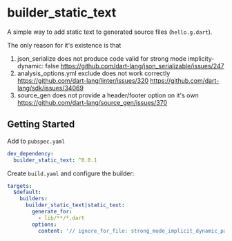 # builder_static_text

A simple way to add static text to generated source files (`hello.g.dart`).

The only reason for it's existence is that

1. json_serialize does not produce code valid for strong mode implicity-dynamic: false
   https://github.com/dart-lang/json_serializable/issues/247
2. analysis_options.yml exclude does not work correctly
   https://github.com/dart-lang/linter/issues/320 https://github.com/dart-lang/sdk/issues/34069
3. source_gen does not provide a header/footer option on it's own
   https://github.com/dart-lang/source_gen/issues/370
   

## Getting Started

Add to `pubspec.yaml`

```yaml
dev_dependency:
  builder_static_text: ^0.0.1

```

Create `build.yaml` and configure the builder:

```yaml
targets:
  $default:
    builders:
      builder_static_text|static_text:
        generate_for:
          - lib/**/*.dart
        options:
          content: '// ignore_for_file: strong_mode_implicit_dynamic_parameter'
```
